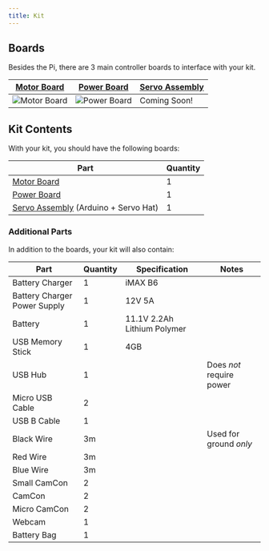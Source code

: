 ```yaml
---
title: Kit
---
```


## Boards
Besides the Pi, there are 3 main controller boards to interface with your kit.

| [Motor Board](motor-board) | [Power Board](power-board) | [Servo Assembly](servo-assembly) |
|---|---|---|
| ![Motor Board](/img/kit/mcv4b.png) | ![Power Board](/img/kit/pbv4.png) | Coming Soon! |

## Kit Contents
With your kit, you should have the following boards:

| Part                                                     | Quantity |
|----------------------------------------------------------|----------|
| [Motor Board](motor-board)                               | 1        |
| [Power Board](power-board)                               | 1        |
| [Servo Assembly](servo-assembly) (Arduino + Servo Hat)   | 1        |



### Additional Parts
In addition to the boards, your kit will also contain:

| Part                         | Quantity | Specification               | Notes                    |
|------------------------------|----------|-----------------------------|--------------------------|
| Battery Charger              | 1        | iMAX B6                     |                          |
| Battery Charger Power Supply | 1        | 12V 5A                      |                          |
| Battery                      | 1        | 11.1V 2.2Ah Lithium Polymer |                          |
| USB Memory Stick             | 1        | 4GB                         |                          |
| USB Hub                      | 1        |                             | Does _not_ require power |
| Micro USB Cable              | 2        |                             |                          |
| USB B Cable                  | 1        |                             |                          |
| Black Wire                   | 3m       |                             | Used for ground *only*   |
| Red Wire                     | 3m       |                             |                          |
| Blue Wire                    | 3m       |                             |                          |
| Small CamCon                 | 2        |                             |                          |
| CamCon                       | 2        |                             |                          |
| Micro CamCon                 | 2        |                             |                          |
| Webcam                       | 1        |                             |                          |
| Battery Bag                  | 1        |                             |                          |
